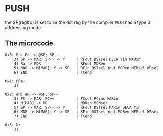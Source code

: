 # PUSH

the SP(reg#0) is set to be the dst reg by the compiler
`PUSH` has a type 3 addressing mode

## The microcode
```text
0x0: Ra: Ra -> @SP; SP--
    3) SP -> MAR; SP-- -> Y     | RFout DSTsel DECA Yin MARin
    4) Ra -> MDR                | RFout MDRen
    5) MDR -> M[MAR]; Y -> SP   | RFin DSTsel Yout MDRen MEMsel WRsel
    6) END                      | TCend

0x1: @Ra:
    3)

0x2: #N: #N -> @SP; SP--
    3) PC -> MAR; PC++          | PCout PCinc MARin
    4) M[MAR] -> MD             | MDRen MEMsel
    5) SP -> MAR; SP-- -> Y     | RFout DSTsel MARin DECA Yin
    6) MDR -> M[MAR]; Y -> SP   | RFin DSTsel Yout MDRen MEMsel WRsel
    7) END                      | TCend

0x3: N:
    3)
```
